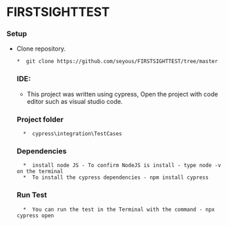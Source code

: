 # FIRSTSIGHTTEST

### Setup

*  Clone repository.

       *  git clone https://github.com/seyous/FIRSTSIGHTTEST/tree/master


    ### IDE:

   *  This project was written using cypress, Open the project with code editor such as visual studio code.
    
     ###  Project folder

         *  cypress\integration\TestCases
         
     ###  Dependencies

         *  install node JS - To confirm NodeJS is install - type node -v on the terminal
         *  To install the cypress dependencies - npm install cypress

   ###  Run Test

         *  You can run the test in the Terminal with the command - npx cypress open
         
         
